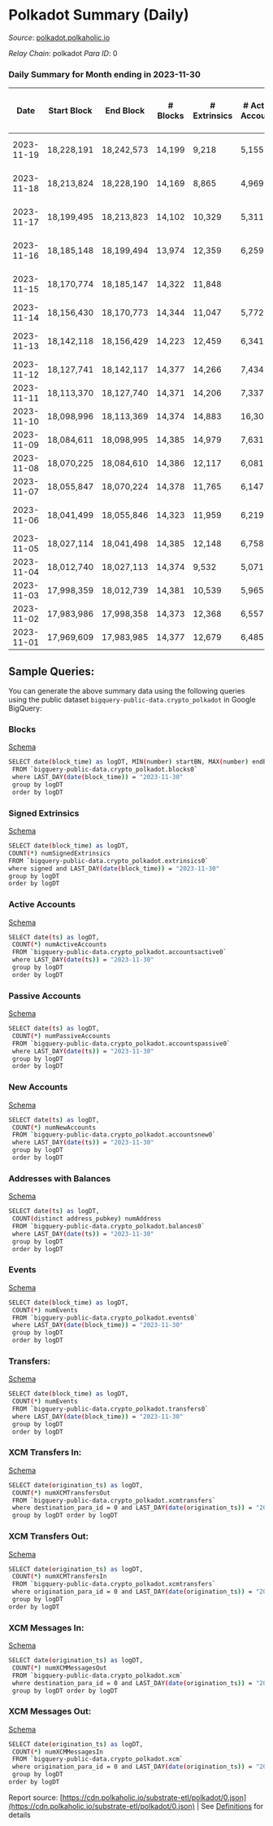 # Polkadot Summary (Daily)

_Source_: [polkadot.polkaholic.io](https://polkadot.polkaholic.io)

*Relay Chain*: polkadot
*Para ID*: 0



### Daily Summary for Month ending in 2023-11-30


| Date    | Start Block | End Block | # Blocks | # Extrinsics | # Active Accounts | # Passive Accounts | # New Accounts | # Addresses | # Events  | # Transfers ($USD) | # XCM Transfers In ($USD) | # XCM Transfers Out ($USD) | # XCM In | # XCM Out | Issues |
|---------|-------------|-----------|----------|--------------|-------------------|--------------------|----------------|-------------|-----------|--------------------|---------------------------|----------------------------|----------|-----------|--------|
| 2023-11-19 | 18,228,191 | 18,242,573 | 14,199 | 9,218 | 5,155 | 1,698 | 969 | 1,170,193 | 706,500 | 8,331 ($28,147,142.49) |   | 153 ($443,996.26) | 356 | 250 | 184 missing (1.28%) |
| 2023-11-18 | 18,213,824 | 18,228,190 | 14,169 | 8,865 | 4,969 | 1,707 | 920 | 1,169,727 | 705,899 | 8,132 ($66,447,649.26) |   | 195 ($252,615.63) | 337 | 266 | 198 missing (1.38%) |
| 2023-11-17 | 18,199,495 | 18,213,823 | 14,102 | 10,329 | 5,311 | 1,844 | 1,028 | 1,169,364 | 713,528 | 9,203 ($35,859,093.21) |   | 266 ($514,844.04) | 368 | 352 | 227 missing (1.58%) |
| 2023-11-16 | 18,185,148 | 18,199,494 | 13,974 | 12,359 | 6,259 | 2,201 |  | 1,168,899 | 726,898 | 11,261 ($63,089,351.14) |   | 259 ($688,517.14) | 399 | 351 | 373 missing (2.60%) |
| 2023-11-15 | 18,170,774 | 18,185,147 | 14,322 | 11,848 |  |  |  |  | 731,238 | 10,487 ($43,150,735.71) |   | 211 ($476,204.73) | 391 | 322 | 52 missing (0.36%) |
| 2023-11-14 | 18,156,430 | 18,170,773 | 14,344 | 11,047 | 5,772 | 1,898 | 1,096 | 1,167,589 | 730,878 | 10,243 ($74,882,224.13) |   | 228 ($1,763,832.06) | 429 | 351 |  |
| 2023-11-13 | 18,142,118 | 18,156,429 | 14,223 | 12,459 | 6,341 | 2,090 | 1,281 | 1,167,153 | 759,039 | 11,172 ($160,505,908.78) |   | 241 ($269,778.83) | 413 | 343 | 89 missing (0.62%) |
| 2023-11-12 | 18,127,741 | 18,142,117 | 14,377 | 14,266 | 7,434 | 2,379 | 1,491 | 1,166,521 | 762,938 | 13,288 ($99,399,915.64) |   | 388 ($860,011.55) | 820 | 626 |  |
| 2023-11-11 | 18,113,370 | 18,127,740 | 14,371 | 14,206 | 7,337 | 2,275 | 1,391 | 1,165,897 | 749,092 | 13,073 ($53,899,582.12) |   | 365 ($2,185,365.85) | 735 | 537 |  |
| 2023-11-10 | 18,098,996 | 18,113,369 | 14,374 | 14,883 | 16,302 | 2,448 | 1,420 | 1,165,353 | 775,652 | 13,647 ($113,677,649.05) |   | 359 ($2,019,237.06) | 2,365 | 453 |  |
| 2023-11-09 | 18,084,611 | 18,098,995 | 14,385 | 14,979 | 7,631 | 2,527 | 1,436 | 1,164,752 | 771,626 | 14,018 ($123,792,159.79) |   | 436 ($805,240.93) | 616 | 512 |  |
| 2023-11-08 | 18,070,225 | 18,084,610 | 14,386 | 12,117 | 6,081 | 2,056 |  | 1,164,317 | 745,378 | 10,282 ($78,829,938.01) |   | 373 ($805,439.55) | 424 | 424 |  |
| 2023-11-07 | 18,055,847 | 18,070,224 | 14,378 | 11,765 | 6,147 | 1,892 | 1,071 | 1,163,751 | 749,538 | 10,233 ($123,147,674.86) |   | 358 ($668,565.51) | 468 | 403 |  |
| 2023-11-06 | 18,041,499 | 18,055,846 | 14,323 | 11,959 | 6,219 | 2,086 | 1,191 | 1,163,268 | 738,252 | 10,720 ($54,669,346.80) |   | 376 ($361,103.90) | 505 | 416 | 25 missing (0.17%) |
| 2023-11-05 | 18,027,114 | 18,041,498 | 14,385 | 12,148 | 6,758 | 2,089 | 1,174 | 1,162,691 | 741,115 | 11,271 ($33,242,343.07) |   | 349 ($517,539.65) | 514 | 388 |  |
| 2023-11-04 | 18,012,740 | 18,027,113 | 14,374 | 9,532 | 5,071 | 1,699 | 948 | 1,162,186 | 714,510 | 8,579 ($27,780,945.78) |   | 303 ($902,788.00) | 391 | 331 |  |
| 2023-11-03 | 17,998,359 | 18,012,739 | 14,381 | 10,539 | 5,965 | 1,745 | 934 | 1,161,745 | 725,624 | 9,476 ($27,465,119.89) |   | 318 ($514,014.06) | 450 | 377 |  |
| 2023-11-02 | 17,983,986 | 17,998,358 | 14,373 | 12,368 | 6,557 | 2,133 | 1,167 | 1,161,291 | 735,519 | 11,175 ($49,114,349.66) |   | 345 ($1,632,639.35) | 576 | 384 |  |
| 2023-11-01 | 17,969,609 | 17,983,985 | 14,377 | 12,679 | 6,485 | 2,260 | 1,160 | 1,160,752 | 762,194 | 11,736 ($96,881,872.79) |   | 306 ($870,886.20) | 631 | 389 |  |

## Sample Queries:
You can generate the above summary data using the following queries using the public dataset `bigquery-public-data.crypto_polkadot` in Google BigQuery:


### Blocks 

[Schema](https://github.com/colorfulnotion/substrate-etl/blob/main/schema/blocks.json)

```bash
SELECT date(block_time) as logDT, MIN(number) startBN, MAX(number) endBN, COUNT(*) numBlocks 
 FROM `bigquery-public-data.crypto_polkadot.blocks0`  
 where LAST_DAY(date(block_time)) = "2023-11-30" 
 group by logDT 
 order by logDT
```

### Signed Extrinsics 

[Schema](https://github.com/colorfulnotion/substrate-etl/blob/main/schema/extrinsics.json)

```bash
SELECT date(block_time) as logDT, 
COUNT(*) numSignedExtrinsics 
FROM `bigquery-public-data.crypto_polkadot.extrinsics0`  
where signed and LAST_DAY(date(block_time)) = "2023-11-30" 
group by logDT 
order by logDT
```

### Active Accounts 

[Schema](https://github.com/colorfulnotion/substrate-etl/blob/main/schema/accountsactive.json)

```bash
SELECT date(ts) as logDT, 
 COUNT(*) numActiveAccounts 
 FROM `bigquery-public-data.crypto_polkadot.accountsactive0` 
 where LAST_DAY(date(ts)) = "2023-11-30" 
 group by logDT 
 order by logDT
```

### Passive Accounts 

[Schema](https://github.com/colorfulnotion/substrate-etl/blob/main/schema/accountspassive.json)

```bash
SELECT date(ts) as logDT, 
 COUNT(*) numPassiveAccounts 
 FROM `bigquery-public-data.crypto_polkadot.accountspassive0` 
 where LAST_DAY(date(ts)) = "2023-11-30" 
 group by logDT 
 order by logDT
```

### New Accounts 

[Schema](https://github.com/colorfulnotion/substrate-etl/blob/main/schema/accountsnew.json)

```bash
SELECT date(ts) as logDT, 
 COUNT(*) numNewAccounts 
 FROM `bigquery-public-data.crypto_polkadot.accountsnew0` 
 where LAST_DAY(date(ts)) = "2023-11-30" 
 group by logDT
 order by logDT
```

### Addresses with Balances 

[Schema](https://github.com/colorfulnotion/substrate-etl/blob/main/schema/balances.json)

```bash
SELECT date(ts) as logDT,
 COUNT(distinct address_pubkey) numAddress 
 FROM `bigquery-public-data.crypto_polkadot.balances0` 
 where LAST_DAY(date(ts)) = "2023-11-30" 
 group by logDT 
 order by logDT
```

### Events 

[Schema](https://github.com/colorfulnotion/substrate-etl/blob/main/schema/events.json)

```bash
SELECT date(block_time) as logDT, 
 COUNT(*) numEvents 
 FROM `bigquery-public-data.crypto_polkadot.events0` 
 where LAST_DAY(date(block_time)) = "2023-11-30" 
 group by logDT 
 order by logDT
```

### Transfers:

[Schema](https://github.com/colorfulnotion/substrate-etl/blob/main/schema/transfers.json)

```bash
SELECT date(block_time) as logDT, 
 COUNT(*) numEvents 
 FROM `bigquery-public-data.crypto_polkadot.transfers0` 
 where LAST_DAY(date(block_time)) = "2023-11-30" 
 group by logDT 
 order by logDT
```

### XCM Transfers In: 

[Schema](https://github.com/colorfulnotion/substrate-etl/blob/main/schema/xcmtransfers.json)

```bash
SELECT date(origination_ts) as logDT, 
 COUNT(*) numXCMTransfersOut 
 FROM `bigquery-public-data.crypto_polkadot.xcmtransfers` 
 where destination_para_id = 0 and LAST_DAY(date(origination_ts)) = "2023-11-30" 
 group by logDT order by logDT
```

### XCM Transfers Out: 

[Schema](https://github.com/colorfulnotion/substrate-etl/blob/main/schema/xcmtransfers.json)

```bash
SELECT date(origination_ts) as logDT, 
 COUNT(*) numXCMTransfersIn 
 FROM `bigquery-public-data.crypto_polkadot.xcmtransfers` 
 where origination_para_id = 0 and LAST_DAY(date(origination_ts)) = "2023-11-30" 
 group by logDT 
order by logDT
```

### XCM Messages In: 

[Schema](https://github.com/colorfulnotion/substrate-etl/blob/main/schema/xcm.json)

```bash
SELECT date(origination_ts) as logDT, 
 COUNT(*) numXCMMessagesOut 
 FROM `bigquery-public-data.crypto_polkadot.xcm` 
 where destination_para_id = 0 and LAST_DAY(date(origination_ts)) = "2023-11-30" 
 group by logDT order by logDT
```

### XCM Messages Out: 

[Schema](https://github.com/colorfulnotion/substrate-etl/blob/main/schema/xcm.json)

```bash
SELECT date(origination_ts) as logDT, 
 COUNT(*) numXCMMessagesIn 
 FROM `bigquery-public-data.crypto_polkadot.xcm` 
 where origination_para_id = 0 and LAST_DAY(date(origination_ts)) = "2023-11-30" 
 group by logDT 
order by logDT
```


Report source: [https://cdn.polkaholic.io/substrate-etl/polkadot/0.json](https://cdn.polkaholic.io/substrate-etl/polkadot/0.json) | See [Definitions](/DEFINITIONS.md) for details
